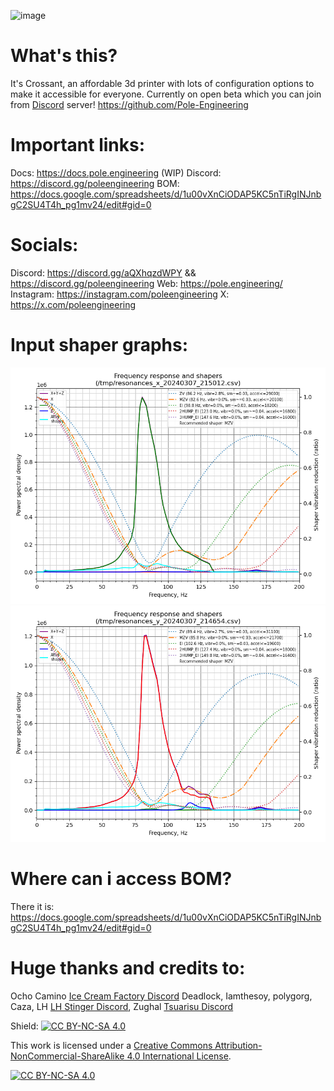 ![image](https://github.com/Pole-Engineering/Crossant-235/assets/53056781/4c8d9231-499e-4f6d-8cd6-3dce51f5f870)

# What's this?

It's Crossant, an affordable 3d printer with lots of configuration options to make it accessible for everyone. Currently on open beta which you can join from [Discord](https://discord.gg/poleengineering) server!
https://github.com/Pole-Engineering

# Important links:

Docs: https://docs.pole.engineering (WIP)
Discord: https://discord.gg/poleengineering
BOM: https://docs.google.com/spreadsheets/d/1u00vXnCiODAP5KC5nTiRgINJnbgC2SU4T4h_pg1mv24/edit#gid=0

# Socials:

Discord: https://discord.gg/aQXhqzdWPY && https://discord.gg/poleengineering
Web: https://pole.engineering/
Instagram: https://instagram.com/poleengineering
X: https://x.com/poleengineering

# Input shaper graphs:

![image](./assets/shaper_calibrate_x-dr_0.png)
![image](./assets/shaper_calibrate_y-dr_0.png)

# Where can i access BOM?

There it is: https://docs.google.com/spreadsheets/d/1u00vXnCiODAP5KC5nTiRgINJnbgC2SU4T4h_pg1mv24/edit#gid=0

# Huge thanks and credits to:

Ocho Camino [Ice Cream Factory Discord](https://discord.gg/z9FmEpvTx3)
Deadlock,
Iamthesoy,
polygorg,
Caza,
LH [LH Stinger Discord](https://discord.gg/UBpmeDwvMc),
Zughal [Tsuarisu Discord](https://discord.gg/HnQ6rQJrPV)

Shield: [![CC BY-NC-SA 4.0][cc-by-nc-sa-shield]][cc-by-nc-sa]

This work is licensed under a
[Creative Commons Attribution-NonCommercial-ShareAlike 4.0 International License][cc-by-nc-sa].

[![CC BY-NC-SA 4.0][cc-by-nc-sa-image]][cc-by-nc-sa]

[cc-by-nc-sa]: http://creativecommons.org/licenses/by-nc-sa/4.0/
[cc-by-nc-sa-image]: https://licensebuttons.net/l/by-nc-sa/4.0/88x31.png
[cc-by-nc-sa-shield]: https://img.shields.io/badge/License-CC%20BY--NC--SA%204.0-lightgrey.svg
